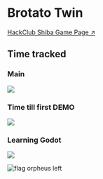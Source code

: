 # Brotato Twin

[HackClub Shiba Game Page ↗️](https://shiba.hackclub.com/games/U09CC6Y8LSE/emo%20game%20%3A3)

## Time tracked

### Main
<img src="https://hackatime-badge.hackclub.com/U09CC6Y8LSE/brotato-twin">

### Time till first DEMO
<img src="https://hackatime-badge.hackclub.com/U09CC6Y8LSE/Brotato Twin First Game :3">

### Learning Godot
<img src="https://hackatime-badge.hackclub.com/U09CC6Y8LSE/Your First 2D Game With Godot 4: START (GDQuest)">

![flag orpheus left](https://assets.hackclub.com/flag-orpheus-left.svg)
